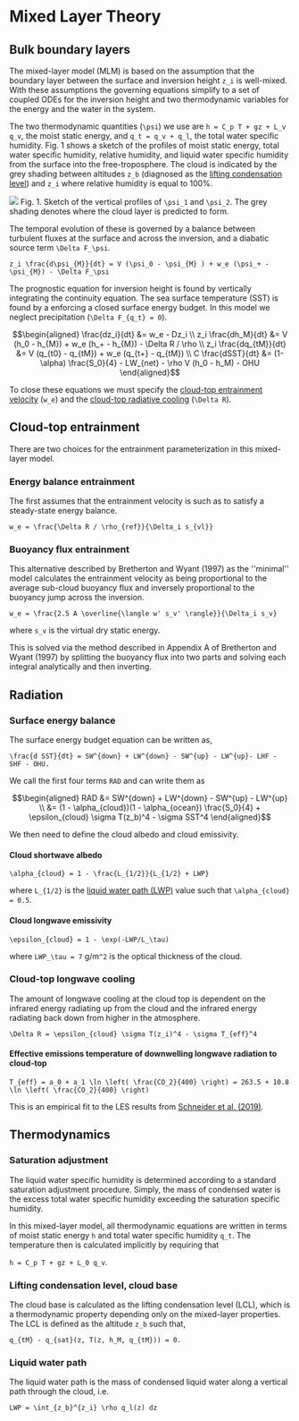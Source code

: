# Mixed Layer Theory

## Bulk boundary layers

The mixed-layer model (MLM) is based on the assumption that the boundary layer between the surface and inversion height ``z_i`` is well-mixed. With these assumptions the governing equations simplify to a set of coupled ODEs for the inversion height and two thermodynamic variables for the energy and the water in the system.

The two thermodynamic quantities (``\psi``) we use are ``h = C_p T + gz + L_v q_v``, the moist static energy, and ``q_t = q_v + q_l``, the total water specific humidity. Fig. 1 shows a sketch of the profiles of moist static energy, total water specific humidity, relative humidity, and liquid water specific humidity from the surface into the free-troposphere. The cloud is indicated by the grey shading between altitudes ``z_b`` (diagnosed as the [lifting condensation level](#lifting-condensation-level-cloud-base)) and ``z_i`` where relative humidity is equal to 100%.

![](../../experiments/figures/mlm-diagram-with-ql.png)
Fig. 1. Sketch of the vertical profiles of ``\psi_1`` and ``\psi_2``. The grey shading denotes where the cloud layer is predicted to form.

The temporal evolution of these is governed by a balance between turbulent fluxes at the surface and across the inversion, and a diabatic source term ``\Delta F_\psi``.

``z_i \frac{d\psi_{M}}{dt} = V (\psi_0 - \psi_{M} ) + w_e (\psi_+ - \psi_{M}) - \Delta F_\psi``

The prognostic equation for inversion height is found by vertically integrating the continuity equation. The sea surface temperature (SST) is found by a enforcing a closed surface energy budget. In this model we neglect precipitation (``\Delta F_{q_t} = 0``).

```math
\begin{aligned} 
    \frac{dz_i}{dt} &= w_e - Dz_i \\ 
    z_i \frac{dh_M}{dt} &= V (h_0 - h_{M}) + w_e (h_+ - h_{M}) - \Delta R / \rho \\ 
    z_i \frac{dq_{tM}}{dt} &= V (q_{t0} - q_{tM}) + w_e (q_{t+} - q_{tM}) \\ 
    C \frac{dSST}{dt} &= (1-\alpha) \frac{S_0}{4} - LW_{net} - \rho V (h_0 - h_M) - OHU 
\end{aligned}
```

To close these equations we must specify the [cloud-top entrainment velocity](#cloud-top-entrainment) (``w_e``) and the [cloud-top radiative cooling](#radiation) (``\Delta R``).

## Cloud-top entrainment
There are two choices for the entrainment parameterization in this mixed-layer model.

### Energy balance entrainment

The first assumes that the entrainment velocity is such as to satisfy a steady-state energy balance.

``w_e = \frac{\Delta R / \rho_{ref}}{\Delta_i s_{vl}}``

### Buoyancy flux entrainment

This alternative described by Bretherton and Wyant (1997) as the ''minimal'' model calculates the entrainment velocity as being proportional to the average sub-cloud buoyancy flux and inversely proportional to the buoyancy jump across the inversion.

``w_e = \frac{2.5 A \overline{\langle w' s_v' \rangle}}{\Delta_i s_v}``

where ``s_v`` is the virtual dry static energy. 

This is solved via the method described in Appendix A of Bretherton and Wyant (1997) by splitting the buoyancy flux into two parts and solving each integral analytically and then inverting. 

## Radiation

### Surface energy balance
The surface energy budget equation can be written as,

``\frac{d SST}{dt} = SW^{down} + LW^{down} - SW^{up} - LW^{up}- LHF - SHF - OHU.``

We call the first four terms ``RAD`` and can write them as

```math
\begin{aligned} 
    RAD &= SW^{down} + LW^{down} - SW^{up} - LW^{up} \\ 
    &= (1 - \alpha_{cloud})(1 - \alpha_{ocean}) \frac{S_0}{4} + \epsilon_{cloud} \sigma T(z_b)^4 - \sigma SST^4
\end{aligned}
```

We then need to define the cloud albedo and cloud emissivity.

#### Cloud shortwave albedo
``\alpha_{cloud} = 1 - \frac{L_{1/2}}{L_{1/2} + LWP}``

where ``L_{1/2}`` is the [liquid water path (LWP)](#liquid-water-path) value such that ``\alpha_{cloud} = 0.5``.

#### Cloud longwave emissivity 
``\epsilon_{cloud} = 1 - \exp(-LWP/L_\tau)``

where ``LWP_\tau = 7`` g/m``^2`` is the optical thickness of the cloud.

### Cloud-top longwave cooling 
The amount of longwave cooling at the cloud top is dependent on the infrared energy radiating up from the cloud and the infrared energy radiating back down from higher in the atmosphere.

``\Delta R = \epsilon_{cloud} \sigma T(z_i)^4 - \sigma T_{eff}^4``

#### Effective emissions temperature of downwelling longwave radiation to cloud-top
``T_{eff} = a_0 + a_1 \ln \left( \frac{CO_2}{400} \right) = 263.5 + 10.8 \ln \left( \frac{CO_2}{400} \right)``

This is an empirical fit to the LES results from [Schneider et al. (2019)](https://doi.org/10.1038/s41561-019-0310-1). 

## Thermodynamics

### Saturation adjustment
The liquid water specific humidity is determined according to a standard saturation adjustment procedure. Simply, the mass of condensed water is the excess total water specific humidity exceeding the saturation specific humidity. 

In this mixed-layer model, all thermodynamic equations are written in terms of moist static energy ``h`` and total water specific humidity ``q_t``. The temperature then is calculated implicitly by requiring that 

``h = C_p T + gz + L_0 q_v``.

### Lifting condensation level, cloud base
The cloud base is calculated as the lifting condensation level (LCL), which is a thermodynamic property depending only on the mixed-layer properties. The LCL is defined as the altitude ``z_b`` such that,

``q_{tM} - q_{sat}(z, T(z, h_M, q_{tM})) = 0.``

### Liquid water path
The liquid water path is the mass of condensed liquid water along a vertical path through the cloud, i.e.

``LWP = \int_{z_b}^{z_i} \rho q_l(z) dz``